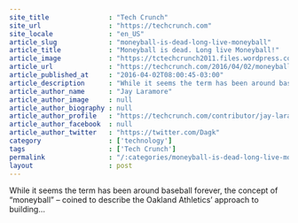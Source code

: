 ```yaml
---
site_title               : "Tech Crunch"
site_url                 : "https://techcrunch.com"
site_locale              : "en_US"
article_slug             : "moneyball-is-dead-long-live-moneyball"
article_title            : "Moneyball is dead. Long live Moneyball!"
article_image            : "https://tctechcrunch2011.files.wordpress.com/2016/04/moneyball.png?w=764&h=400&crop=1"
article_url              : "https://techcrunch.com/2016/04/02/moneyball-is-dead-long-live-moneyball/"
article_published_at     : "2016-04-02T08:00:45-03:00"
article_description      : "While it seems the term has been around baseball forever, the concept of “moneyball” – coined to describe the Oakland Athletics’ approach to building..."
article_author_name      : "Jay Laramore"
article_author_image     : null
article_author_biography : null
article_author_profile   : "https://techcrunch.com/contributor/jay-laramore/"
article_author_facebook  : null
article_author_twitter   : "https://twitter.com/Dagk"
category                 : ['technology']
tags                     : ['Tech Crunch']
permalink                : "/:categories/moneyball-is-dead-long-live-moneyball/"
layout                   : post
---
```


While it seems the term has been around baseball forever, the concept of “moneyball” – coined to describe the Oakland Athletics’ approach to building...
